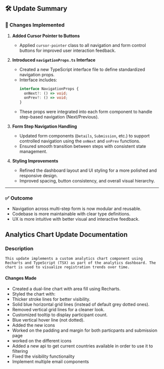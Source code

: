 ## 🛠️ Update Summary

### 📌 Changes Implemented

1. **Added Cursor Pointer to Buttons**
   - Applied `cursor-pointer` class to all navigation and form control buttons for improved user interaction feedback.

2. **Introduced `navigationProps.ts` Interface**
   - Created a new TypeScript interface file to define standardized navigation props.
   - Interface includes:
     ```ts
     interface NavigationProps {
       onNext?: () => void;
       onPrev?: () => void;
     }
     ```
   - These props were integrated into each form component to handle step-based navigation (Next/Previous).

3. **Form Step Navigation Handling**
   - Updated form components (`Details`, `Submission`, etc.) to support controlled navigation using the `onNext` and `onPrev` functions.
   - Ensured smooth transition between steps with consistent state management.

4. **Styling Improvements**
   - Refined the dashboard layout and UI styling for a more polished and responsive design.
   - Improved spacing, button consistency, and overall visual hierarchy.

---

### ✅ Outcome
- Navigation across multi-step form is now modular and reusable.
- Codebase is more maintainable with clear type definitions.
- UX is more intuitive with better visual and interactive feedback.

## Analytics Chart Update Documentation

### Description

    This update implements a custom analytics chart component using Recharts and TypeScript (TSX) as part of the analytics dashboard. The chart is used to visualize registration trends over time.

####      Changes Made

- Created a dual-line chart with area fill using Recharts.
-  Styled the chart with:
- Thicker stroke lines for better visibility.
- Solid blue horizontal grid lines (instead of default grey dotted ones).
- Removed vertical grid lines for a cleaner look.
- Customized tooltip to display participant count.
- Blue vertical hover line (not dotted).
- Added the new icons 
- Worked on the padding and margin for both particpants and submission page
- worked on the different icons 
- Added a new api to get current countries available in order to use it to filtering
- Fixed the visibility functionality
- Implement multiple email components 

